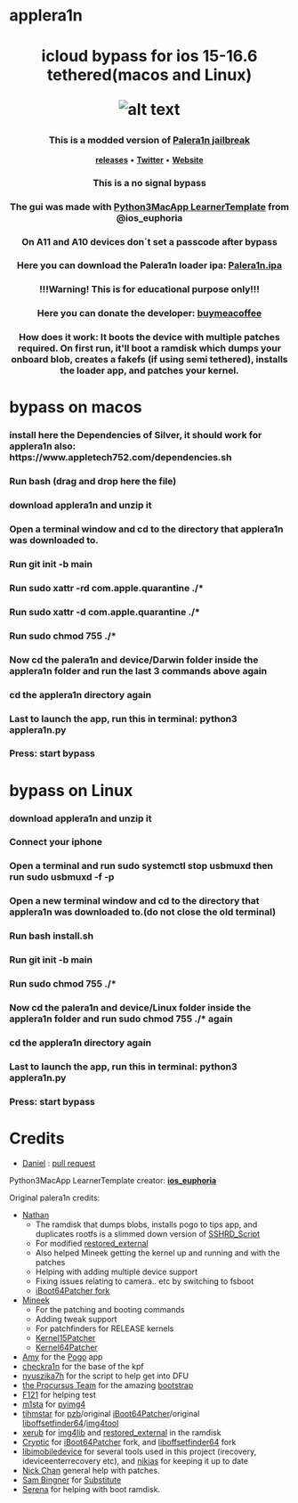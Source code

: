 # applera1n
<h1 align="center">
    <p>icloud bypass for ios 15-16.6 tethered(macos and Linux)</p>


![alt text](https://github.com/Laurin226/applera1n_bypass/blob/main/demoing.png)

</h1>
<h3 align="center">This is a modded version of    <strong><a href="https://github.com/palera1n/palera1n">Palera1n jailbreak</a></strong></h3>
<p align="center">
    <strong><a href="https://github.com/Hackt1vator/applera1n/releases/">releases</a></strong>
    •
    <strong><a href="https://twitter.com/hackt1vator">Twitter</a></strong>
    •
    <strong><a   href="https://applera1n.github.io">Website</a></strong>
<h3 align="center">This is a no signal bypass</h3>
<h3 align="center">The gui was made with <strong><a href="https://github.com/bartektenDev/Python3MacApp-LearnerTemplate">Python3MacApp LearnerTemplate</a></strong> from @ios_euphoria </h3>
<h3 align="center">On A11 and A10 devices don´t set a passcode after bypass</h3>
<h3 align="center">Here you can download the Palera1n loader ipa: <strong><a href="https://nightly.link/palera1n/loader/workflows/build/main/palera1n.zip">Palera1n.ipa</a></strong></h3>
<h3 align="center">!!!Warning! This is for educational purpose only!!!</h3>
<h3 align="center">Here you can donate the developer: <strong><a href="https://www.buymeacoffee.com/Hacktivator">buymeacoffee</a></strong></h3>
<h3 align="center">How does it work: It boots the device with multiple patches required. On first run, it'll boot a ramdisk which dumps your onboard blob, creates a fakefs (if using semi tethered), installs the loader app, and patches your kernel. </h3>



# bypass on macos

<h3 align"center">install here the Dependencies of Silver, it should work for applera1n also: https://www.appletech752.com/dependencies.sh
<h3 align"center">Run bash (drag and drop here the file)
<h3 align"center">download applera1n and unzip it
<h3 align"center">Open a terminal window and cd to the directory that applera1n was downloaded to.
<h3 align"center">Run git init -b main
<h3 align"center">Run sudo xattr -rd com.apple.quarantine ./*
<h3 align"center">Run sudo xattr -d com.apple.quarantine ./*
<h3 align"center">Run sudo chmod 755 ./*
<h3 align"center">Now cd the palera1n and device/Darwin folder inside the applera1n folder and run the last 3 commands above again
<h3 align"center">cd the applera1n directory again
<h3 align"center">Last to launch the app, run this in terminal:
python3 applera1n.py
<h3 align"center">Press: start bypass

# bypass on Linux

<h3 align"center">download applera1n and unzip it
<h3 align"center">Connect your iphone
<h3 align"center">Open a terminal and run sudo systemctl stop usbmuxd then run sudo usbmuxd -f -p
<h3 align"center">Open a new terminal window and cd to the directory that applera1n was downloaded to.(do not close the old terminal)
<h3 align"center">Run bash install.sh
<h3 align"center">Run git init -b main
<h3 align"center">Run sudo chmod 755 ./*
<h3 align"center">Now cd the palera1n and device/Linux folder inside the applera1n folder and run sudo chmod 755 ./* again
<h3 align"center">cd the applera1n directory again
<h3 align"center">Last to launch the app, run this in terminal:
python3 applera1n.py
<h3 align"center">Press: start bypass


# Credits
- [Daniel](https://github.com/DsSoft-Byte)
: [pull request](https://github.com/Hackt1vator/applera1n/commit/6724fdf5c2261432a95276de1039317b1f774c05)

Python3MacApp LearnerTemplate creator: 
<strong><a href="https://github.com/bartektenDev">ios_euphoria</a></strong>

Original palera1n credits:
- [Nathan](https://github.com/verygenericname)
    - The ramdisk that dumps blobs, installs pogo to tips app, and duplicates rootfs is a slimmed down version of [SSHRD_Script](https://github.com/verygenericname/SSHRD_Script)
    - For modified [restored_external](https://github.com/verygenericname/sshrd_SSHRD_Script)
    - Also helped Mineek getting the kernel up and running and with the patches
    - Helping with adding multiple device support
    - Fixing issues relating to camera.. etc by switching to fsboot
    - [iBoot64Patcher fork](https://github.com/verygenericname/iBoot64Patcher)
- [Mineek](https://github.com/mineek)
    - For the patching and booting commands
    - Adding tweak support
    - For patchfinders for RELEASE kernels
    - [Kernel15Patcher](https://github.com/mineek/PongoOS/tree/iOS15/checkra1n/Kernel15Patcher)
    - [Kernel64Patcher](https://github.com/mineek/Kernel64Patcher)
- [Amy](https://github.com/elihwyma) for the [Pogo](https://github.com/elihwyma/Pogo) app
- [checkra1n](https://github.com/checkra1n) for the base of the kpf
- [nyuszika7h](https://github.com/nyuszika7h) for the script to help get into DFU
- [the Procursus Team](https://github.com/ProcursusTeam) for the amazing [bootstrap](https://github.com/ProcursusTeam/Procursus)
- [F121](https://github.com/F121Live) for helping test
- [m1sta](https://github.com/m1stadev) for [pyimg4](https://github.com/m1stadev/PyIMG4)
- [tihmstar](https://github.com/tihmstar) for [pzb](https://github.com/tihmstar/partialZipBrowser)/original [iBoot64Patcher](https://github.com/tihmstar/iBoot64Patcher)/original [liboffsetfinder64](https://github.com/tihmstar/liboffsetfinder64)/[img4tool](https://github.com/tihmstar/img4tool)
- [xerub](https://github.com/xerub) for [img4lib](https://github.com/xerub/img4lib) and [restored_external](https://github.com/xerub/sshrd) in the ramdisk
- [Cryptic](https://github.com/Cryptiiiic) for [iBoot64Patcher](https://github.com/Cryptiiiic/iBoot64Patcher) fork, and [liboffsetfinder64](https://github.com/Cryptiiiic/liboffsetfinder64) fork
- [libimobiledevice](https://github.com/libimobiledevice) for several tools used in this project (irecovery, ideviceenterrecovery etc), and [nikias](https://github.com/nikias) for keeping it up to date
- [Nick Chan](https://github.com/asdfugil) general help with patches.
- [Sam Bingner](https://github.com/sbingner) for [Substitute](https://github.com/sbingner/substitute)
- [Serena](https://github.com/SerenaKit) for helping with boot ramdisk.
</p>
